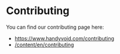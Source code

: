 # Contributing

You can find our contributing page here:

- <https://www.handyvoid.com/contributing>
- [/content/en/contributing](/content/en/contributing)
